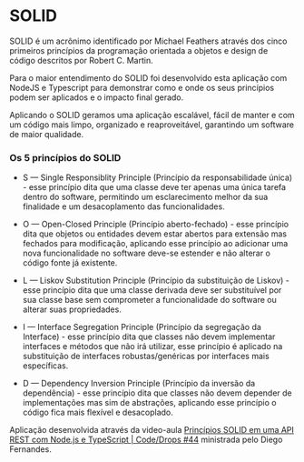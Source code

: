 # SOLID

SOLID é um acrônimo identificado por Michael Feathers através dos cinco primeiros princípios da programação orientada a objetos e design de código descritos por Robert C. Martin. 

Para o maior entendimento do SOLID foi desenvolvido esta aplicação com NodeJS e Typescript para demonstrar como e onde os seus princípios podem ser aplicados e o impacto final gerado.

Aplicando o SOLID geramos uma aplicação escalável, fácil de manter e com um código mais limpo, organizado e reaproveitável, garantindo um software de maior qualidade.

### Os 5 princípios do SOLID

- S — Single Responsiblity Principle (Princípio da responsabilidade única) - esse princípio dita que uma classe deve ter apenas uma única tarefa dentro do software, permitindo um esclarecimento melhor da sua finalidade e um desacoplamento das funcionalidades.

- O — Open-Closed Principle (Princípio aberto-fechado) - esse princípio dita que objetos ou entidades devem estar abertos para extensão mas fechados para modificação, aplicando esse princípio ao adicionar uma nova funcionalidade no software deve-se estender e não alterar o código fonte já existente.

- L — Liskov Substitution Principle (Princípio da substituição de Liskov) - esse princípio dita que uma classe derivada deve ser substituível por sua classe base sem comprometer a funcionalidade do software ou alterar suas propriedades.

- I — Interface Segregation Principle (Princípio da segregação da Interface) - esse princípio dita que classes não devem implementar interfaces e métodos que não irá utilizar, esse princípio é aplicado na substituição de interfaces robustas/genéricas por interfaces mais específicas.

- D — Dependency Inversion Principle (Princípio da inversão da dependência) - esse princípio dita que classes não devem depender de implementações mas sim de abstrações, aplicando esse princípio o código fica mais flexível e desacoplado.

Aplicação desenvolvida através da video-aula [Princípios SOLID em uma API REST com Node.js e TypeScript | Code/Drops #44](https://www.youtube.com/watch?v=vAV4Vy4jfkc) ministrada pelo Diego Fernandes. 
